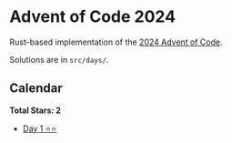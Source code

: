 # Advent of Code 2024

Rust-based implementation of the [2024 Advent of Code](https://adventofcode.com/).

Solutions are in `src/days/`.

## Calendar

**Total Stars: 2**

- [Day 1 ⭐️⭐️](src/days/day1.rs)
